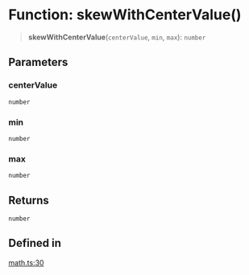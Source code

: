 # Function: skewWithCenterValue()

> **skewWithCenterValue**(`centerValue`, `min`, `max`): `number`

## Parameters

### centerValue

`number`

### min

`number`

### max

`number`

## Returns

`number`

## Defined in

[math.ts:30](https://github.com/m1m0zzz/tremolo-ui/blob/b56a5f0b94efb6c6ac5cbeb66aa5dd9883f9257e/packages/functions/src/math.ts#L30)
